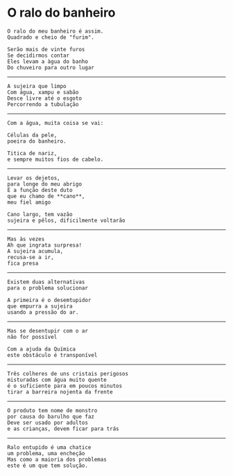 O ralo do banheiro
==================

    O ralo do meu banheiro é assim.
    Quadrado e cheio de "furim".
    
    Serão mais de vinte furos
    Se decidirmos contar
    Eles levam a àgua do banho
    Do chuveiro para outro lugar

-----

    A sujeira que limpo
    Com água, xampu e sabão
    Desce livre até o esgoto
    Percorrendo a tubulação

-----

    Com a água, muita coisa se vai:

    Células da pele, 
    poeira do banheiro.
    
    Titica de nariz, 
    e sempre muitos fios de cabelo.

-----

    Levar os dejetos,
    para longe do meu abrigo
    É a função deste duto
    que eu chamo de **cano**,
    meu fiel amigo

    Cano largo, tem vazão
    sujeira e pêlos, dificilmente voltarão

----

    Mas às vezes
    Ah que ingrata surpresa!
    A sujeira acumula,
    recusa-se a ir, 
    fica presa

----

    Existem duas alternativas 
    para o problema solucionar

    A primeira é o desemtupidor
    que empurra a sujeira
    usando a pressão do ar.

----
    
    Mas se desentupir com o ar
    não for possível
    
    Com a ajuda da Química
    este obstáculo é transponível

----

    Três colheres de uns cristais perigosos
    misturadas com água muito quente
    é o suficiente para em poucos minutos
    tirar a barreira nojenta da frente

-----

    O produto tem nome de monstro
    por causa do barulho que faz
    Deve ser usado por adultos
    e as crianças, devem ficar para trás

-----

    Ralo entupido é uma chatice
    um problema, uma encheção
    Mas como a maioria dos problemas
    este é um que tem solução.
